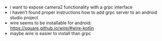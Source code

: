 - i want to expose camera2 functionality with a grpc interface
- i haven't found proper instructions how to add grpc server to an
  android studio project
- wire seems to be installable for android: https://square.github.io/wire/#wire-kotlin
- maybe wire is easier to install than grpc 
